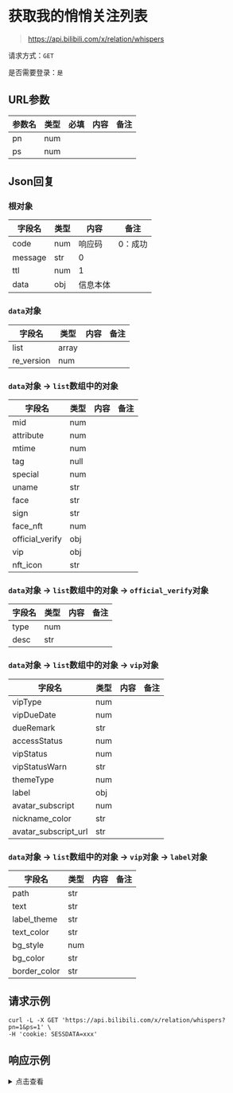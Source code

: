 # 获取我的悄悄关注列表

> https://api.bilibili.com/x/relation/whispers

请求方式：`GET`

是否需要登录：`是`

## URL参数

| 参数名 | 类型  | 必填  | 内容  | 备注  |
|-----|-----|-----|-----|-----|
| pn  | num |     |     |     |
| ps  | num |     |     |     |

## Json回复

### 根对象

| 字段名     | 类型  | 内容   | 备注   |
|---------|-----|------|------|
| code    | num | 响应码  | 0：成功 |
| message | str | 0    |      |
| ttl     | num | 1    |      |
| data    | obj | 信息本体 |      |

### `data`对象

| 字段名        | 类型    | 内容  | 备注  |
|------------|-------|-----|-----|
| list       | array |     |     |
| re_version | num   |     |     |

### `data`对象 -> `list`数组中的对象

| 字段名             | 类型   | 内容  | 备注  |
|-----------------|------|-----|-----|
| mid             | num  |     |     |
| attribute       | num  |     |     |
| mtime           | num  |     |     |
| tag             | null |     |     |
| special         | num  |     |     |
| uname           | str  |     |     |
| face            | str  |     |     |
| sign            | str  |     |     |
| face_nft        | num  |     |     |
| official_verify | obj  |     |     |
| vip             | obj  |     |     |
| nft_icon        | str  |     |     |

### `data`对象 -> `list`数组中的对象 -> `official_verify`对象

| 字段名  | 类型  | 内容  | 备注  |
|------|-----|-----|-----|
| type | num |     |     |
| desc | str |     |     |

### `data`对象 -> `list`数组中的对象 -> `vip`对象

| 字段名                  | 类型  | 内容  | 备注  |
|----------------------|-----|-----|-----|
| vipType              | num |     |     |
| vipDueDate           | num |     |     |
| dueRemark            | str |     |     |
| accessStatus         | num |     |     |
| vipStatus            | num |     |     |
| vipStatusWarn        | str |     |     |
| themeType            | num |     |     |
| label                | obj |     |     |
| avatar_subscript     | num |     |     |
| nickname_color       | str |     |     |
| avatar_subscript_url | str |     |     |

### `data`对象 -> `list`数组中的对象 -> `vip`对象 -> `label`对象

| 字段名          | 类型  | 内容  | 备注  |
|--------------|-----|-----|-----|
| path         | str |     |     |
| text         | str |     |     |
| label_theme  | str |     |     |
| text_color   | str |     |     |
| bg_style     | num |     |     |
| bg_color     | str |     |     |
| border_color | str |     |     |

## 请求示例

```shell
curl -L -X GET 'https://api.bilibili.com/x/relation/whispers?pn=1&ps=1' \
-H 'cookie: SESSDATA=xxx'
```

## 响应示例

<details>
<summary>点击查看</summary>

```json
{
  "code": 0,
  "message": "0",
  "ttl": 1,
  "data": {
    "list": [
      {
        "mid": 928123,
        "attribute": 1,
        "mtime": 1665669032,
        "tag": null,
        "special": 0,
        "uname": "哔哩哔哩番剧",
        "face": "https://i1.hdslb.com/bfs/face/d094f4dd5086321351c72068e86623e46d8eb12b.jpg",
        "sign": "关注最帅的官号，你就成为最帅的粉丝了！↗",
        "face_nft": 0,
        "official_verify": {
          "type": 1,
          "desc": "哔哩哔哩番剧区官方账号"
        },
        "vip": {
          "vipType": 2,
          "vipDueDate": 1967126400000,
          "dueRemark": "",
          "accessStatus": 0,
          "vipStatus": 1,
          "vipStatusWarn": "",
          "themeType": 0,
          "label": {
            "path": "",
            "text": "十年大会员",
            "label_theme": "ten_annual_vip",
            "text_color": "#FFFFFF",
            "bg_style": 1,
            "bg_color": "#FB7299",
            "border_color": ""
          },
          "avatar_subscript": 1,
          "nickname_color": "#FB7299",
          "avatar_subscript_url": ""
        },
        "nft_icon": ""
      }
    ],
    "re_version": 0
  }
}
```

</details>